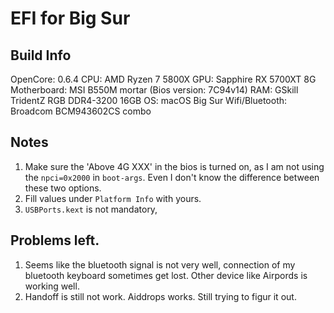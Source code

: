 # EFI for Big Sur 

## Build Info

OpenCore: 0.6.4
CPU: AMD Ryzen 7 5800X
GPU: Sapphire RX 5700XT 8G
Motherboard: MSI B550M mortar (Bios version: 7C94v14)
RAM: GSkill TridentZ RGB DDR4-3200 16GB
OS: macOS Big Sur
Wifi/Bluetooth: Broadcom BCM943602CS combo

## Notes

1. Make sure the 'Above 4G XXX' in the bios is turned on, as I am not using the `npci=0x2000` in `boot-args`. Even I don't know the difference between these two options. 
2. Fill values under `Platform Info` with yours. 
3. `USBPorts.kext` is not mandatory, 


## Problems left.

1. Seems like the bluetooth signal is not very well, connection of my bluetooth keyboard sometimes get lost. Other device like Airpords is working well. 
2. Handoff is still not work. Aiddrops works. Still trying to figur it out. 



